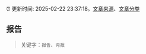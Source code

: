:alarm_clock: 更新时间: 2025-02-22 23:37:18。[文章来源](/README.md)、[文章分类](/TAGS.md)

## 报告


> 关键字：`报告`、`月报`



